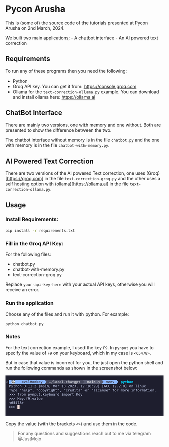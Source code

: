 # Pycon Arusha

This is (some of) the source code of the tutorials presented at Pycon Arusha on 2nd March, 2024.

We built two main applications;
    - A chatbot interface
    - An AI powered text correction


## Requirements

To run any of these programs then you need the following:

- Python
- Groq API key. You can get it from: https://console.groq.com
- Ollama for the `text-correction-ollama.py` example. You can download and install ollama here: https://ollama.ai


## ChatBot Interface

There are mainly two versions, one with memory and one without. Both are presented to show the difference between the two.

The chatbot interface without memory is in the file `chatbot.py` and the one with memory is in the file `chatbot-with-memory.py`.


## AI Powered Text Correction

There are two versions of the AI powered Text correction, one uses (Groq)[https://groq.com] in the file `text-correction-groq.py` and the other uses a self hosting option with (ollama)[https://ollama.ai] in the file `text-correction-ollama.py`.


## Usage

### Install Requirements:

```bash
pip install -r requirements.txt
```

### Fill in the Groq API Key:

For the following files:
- chatbot.py
- chatbot-with-memory.py
- text-correction-groq.py

Replace `your-api-key-here` with your actual API keys, otherwise you will receive an error.

### Run the application

Choose any of the files and run it with python. For example:

```bash
python chatbot.py
```

### Notes

For the text correction example, I used the key `F9`. In `pynput` you have to specify the value of `F9` on your keyboard, which in my case is `<65478>`.

But in case that value is incorrect for you, the just open the python shell and run the following commands as shown in the screenshot below:

![Key Value](./assets/key_value.png)

Copy the value (with the brackets `<>`) and use them in the code.

> For any questions and suggestions reach out to me via telegram @JustMojo